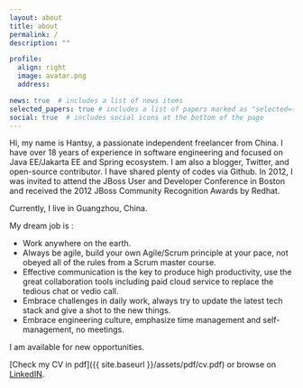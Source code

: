 ```yaml
---
layout: about
title: about
permalink: /
description: ""

profile:
  align: right
  image: avatar.png
  address:

news: true  # includes a list of news items
selected_papers: true # includes a list of papers marked as "selected={true}"
social: true  # includes social icons at the bottom of the page
---
```


Hi, my name is Hantsy, a passionate independent freelancer from China. I have over 18 years of experience in software engineering and focused on Java EE/Jakarta EE and Spring ecosystem. I am also a blogger, Twitter, and open-source contributor. I have shared plenty of codes via Github.
In 2012, I was invited to attend the JBoss User and Developer Conference in Boston and received the 2012 JBoss Community Recognition Awards by Redhat.

Currently, I live in Guangzhou, China.

My dream job is :

* Work anywhere on the earth. 
* Always be agile, build  your own Agile/Scrum principle at your pace, not obeyed all of  the rules from a Scrum master course.
* Effective communication is the key to produce high productivity, use the great collaboration tools including paid cloud service to replace the tedious chat or vedio call.
* Embrace challenges in daily work, always try to update the latest tech stack and give a shot to the new things.
* Embrace engineering culture, emphasize time management and self-management,  no meetings.

  

<p class="text-secondary display-4">I am available for new opportunities.</p>

[Check my CV in pdf]({{ site.baseurl }}/assets/pdf/cv.pdf) or browse on [LinkedIN](https://www.linkedin.com/in/hantsy).